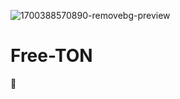 ![1700388570890-removebg-preview](https://github.com/FrTON/Free-TON/assets/158828395/c62404a2-6480-46a2-90d6-2a8db2d657f5)
# Free-TON
💎
